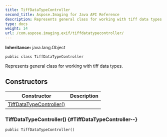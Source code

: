 ```yaml
---
title: TiffDataTypeController
second_title: Aspose.Imaging for Java API Reference
description: Represents general class for working with tiff data types.
type: docs
weight: 14
url: /com.aspose.imaging.exif/tiffdatatypecontroller/
---
```

**Inheritance:**
java.lang.Object
```
public class TiffDataTypeController
```

Represents general class for working with tiff data types.
## Constructors

| Constructor | Description |
| --- | --- |
| [TiffDataTypeController()](#TiffDataTypeController--) |  |
### TiffDataTypeController() {#TiffDataTypeController--}
```
public TiffDataTypeController()
```


